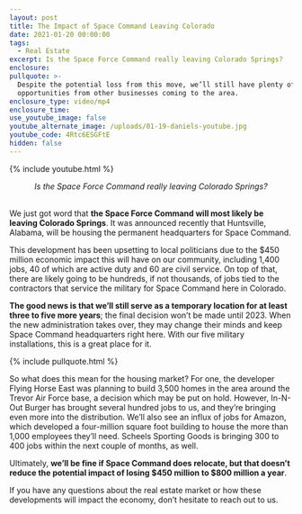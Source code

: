 ```yaml
---
layout: post
title: The Impact of Space Command Leaving Colorado
date: 2021-01-20 00:00:00
tags:
  - Real Estate
excerpt: Is the Space Force Command really leaving Colorado Springs?
enclosure:
pullquote: >-
  Despite the potential loss from this move, we’ll still have plenty of job
  opportunities from other businesses coming to the area.
enclosure_type: video/mp4
enclosure_time:
use_youtube_image: false
youtube_alternate_image: /uploads/01-19-daniels-youtube.jpg
youtube_code: 4Rtc6ESGFtE
hidden: false
---
```


{% include youtube.html %}

<center><em>Is the Space Force Command really leaving Colorado Springs?</em></center>

<br>We just got word that **the Space Force Command will most likely be leaving Colorado Springs**. It was announced recently that Huntsville, Alabama, will be housing the permanent headquarters for Space Command.

This development has been upsetting to local politicians due to the $450 million economic impact this will have on our community, including 1,400 jobs, 40 of which are active duty and 60 are civil service. On top of that, there are likely going to be hundreds, if not thousands, of jobs tied to the contractors that service the military for Space Command here in Colorado.

**The good news is that we’ll still serve as a temporary location for at least three to five more years**; the final decision won’t be made until 2023. When the new administration takes over, they may change their minds and keep Space Command headquarters right here. With our five military installations, this is a great place for it.

{% include pullquote.html %}

So what does this mean for the housing market? For one, the developer Flying Horse East was planning to build 3,500 homes in the area around the Trevor Air Force base, a decision which may be put on hold. However, In-N-Out Burger has brought several hundred jobs to us, and they’re bringing even more into the distribution. We’ll also see an influx of jobs for Amazon, which developed a four-million square foot building to house the more than 1,000 employees they’ll need. Scheels Sporting Goods is bringing 300 to 400 jobs within the next couple of months, as well.

Ultimately, **we’ll be fine if Space Command does relocate, but that doesn’t reduce the potential impact of losing $450 million to $800 million a year**.

If you have any questions about the real estate market or how these developments will impact the economy, don’t hesitate to reach out to us.
